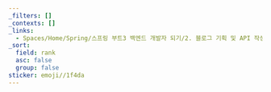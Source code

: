 ```yaml
---
_filters: []
_contexts: []
_links:
  - Spaces/Home/Spring/스프링 부트3 백엔드 개발자 되기/2. 블로그 기획 및 API 작성.md
_sort:
  field: rank
  asc: false
  group: false
sticker: emoji//1f4da
---
```

